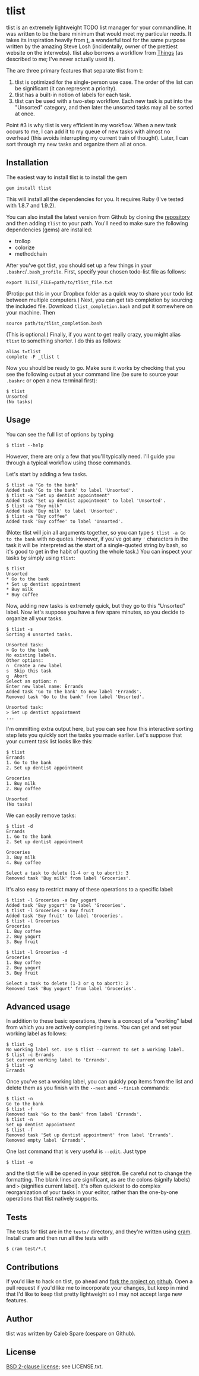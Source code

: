 tlist
=====

tlist is an extremely lightweight TODO list manager for your commandline. It was written to be the bare
minimum that would meet my particular needs. It takes its inspiration heavily from
[t](http://stevelosh.com/projects/t/), a wonderful tool for the same purpose written by the amazing Steve Losh
(incidentally, owner of the prettiest website on the interwebs). tlist also borrows a workflow from
[Things](http://culturedcode.com/things/) (as described to me; I've never actually used it).

The are three primary features that separate tlist from t:

1. tlist is optimized for the single-person use case. The order of the list can be significant (it can
   represent a priority).
2. tlist has a built-in notion of labels for each task.
3. tlist can be used with a two-step workflow. Each new task is put into the "Unsorted" category, and then
   later the unsorted tasks may all be sorted at once.

Point #3 is why tlist is very efficient in my workflow. When a new task occurs to me, I can add it to my queue
of new tasks with almost no overhead (this avoids interrupting my current train of thought). Later, I can sort
through my new tasks and organize them all at once.

Installation
------------

The easiest way to install tlist is to install the gem

    gem install tlist

This will install all the dependencies for you. It requires Ruby (I've tested with 1.8.7 and 1.9.2).

You can also install the latest version from Github by cloning the
[repository](https://github.com/cespare/tlist) and then adding `tlist` to your path. You'll need to make sure
the following dependencies (gems) are installed:

* trollop
* colorize
* methodchain

After you've got tlist, you should set up a few things in your `.bashrc`/`.bash_profile`. First, specify your
chosen todo-list file as follows:

    export TLIST_FILE=path/to/tlist_file.txt

(Protip: put this in your Dropbox folder as a quick way to share your todo list between multiple computers.)
Next, you can get tab completion by sourcing the included file. Download `tlist_completion.bash` and put it
somewhere on your machine. Then

    source path/to/tlist_completion.bash

(This is optional.) Finally, if you want to get really crazy, you might alias `tlist` to something shorter. I
do this as follows:

    alias t=tlist
    complete -F _tlist t

Now you should be ready to go. Make sure it works by checking that you see the following output at your
command line (be sure to source your `.bashrc` or open a new terminal first):

    $ tlist
    Unsorted
    (No tasks)

Usage
-----

You can see the full list of options by typing

    $ tlist --help

However, there are only a few that you'll typically need. I'll guide you through a typical workflow using
those commands.

Let's start by adding a few tasks.

    $ tlist -a "Go to the bank"
    Added task 'Go to the bank' to label 'Unsorted'.
    $ tlist -a "Set up dentist appointment"
    Added task 'Set up dentist appointment' to label 'Unsorted'.
    $ tlist -a "Buy milk"
    Added task 'Buy milk' to label 'Unsorted'.
    $ tlist -a "Buy coffee"
    Added task 'Buy coffee' to label 'Unsorted'.

(Note: tlist will join all arguments together, so you can type `$ tlist -a Go to the bank` with no quotes.
However, if you've got any `'` characters in the task it will be interpreted as the start of a single-quoted
string by bash, so it's good to get in the habit of quoting the whole task.) You can inspect your tasks by
simply using `tlist`:

    $ tlist
    Unsorted
    * Go to the bank
    * Set up dentist appointment
    * Buy milk
    * Buy coffee

Now, adding new tasks is extremely quick, but they go to this "Unsorted" label. Now let's suppose you have a
few spare minutes, so you decide to organize all your tasks.

    $ tlist -s
    Sorting 4 unsorted tasks.

    Unsorted task:
    > Go to the bank
    No existing labels.
    Other options:
    n  Create a new label
    s  Skip this task
    q  Abort
    Select an option: n
    Enter new label name: Errands
    Added task 'Go to the bank' to new label 'Errands'.
    Removed task 'Go to the bank' from label 'Unsorted'.

    Unsorted task:
    > Set up dentist appointment
    ...

I'm ommitting extra output here, but you can see how this interactive sorting step lets you quickly sort the
tasks you made earlier. Let's suppose that your current task list looks like this:

    $ tlist
    Errands
    1. Go to the bank
    2. Set up dentist appointment

    Groceries
    1. Buy milk
    2. Buy coffee

    Unsorted
    (No tasks)

We can easily remove tasks:

    $ tlist -d
    Errands
    1. Go to the bank
    2. Set up dentist appointment

    Groceries
    3. Buy milk
    4. Buy coffee

    Select a task to delete (1-4 or q to abort): 3
    Removed task 'Buy milk' from label 'Groceries'.

It's also easy to restrict many of these operations to a specific label:

    $ tlist -l Groceries -a Buy yogurt
    Added task 'Buy yogurt' to label 'Groceries'.
    $ tlist -l Groceries -a Buy fruit
    Added task 'Buy fruit' to label 'Groceries'.
    $ tlist -l Groceries
    Groceries
    1. Buy coffee
    2. Buy yogurt
    3. Buy fruit

    $ tlist -l Groceries -d
    Groceries
    1. Buy coffee
    2. Buy yogurt
    3. Buy fruit

    Select a task to delete (1-3 or q to abort): 2
    Removed task 'Buy yogurt' from label 'Groceries'.

Advanced usage
--------------

In addition to these basic operations, there is a concept of a "working" label from which you are actively
completing items. You can get and set your working label as follows:

    $ tlist -g
    No working label set. Use $ tlist --current to set a working label.
    $ tlist -c Errands
    Set current working label to 'Errands'.
    $ tlist -g
    Errands

Once you've set a working label, you can quickly pop items from the list and delete them as you finish with
the `--next` and `--finish` commands:

    $ tlist -n
    Go to the bank
    $ tlist -f
    Removed task 'Go to the bank' from label 'Errands'.
    $ tlist -n
    Set up dentist appointment
    $ tlist -f
    Removed task 'Set up dentist appointment' from label 'Errands'.
    Removed empty label 'Errands'.

One last command that is very useful is `--edit`. Just type

    $ tlist -e

and the tlist file will be opened in your `$EDITOR`. Be careful not to change the formatting. The blank lines
are significant, as are the colons (signify labels) and `>` (signifies current label). It's often quickest to
do complex reorganization of your tasks in your editor, rather than the one-by-one operations that tlist
natively supports.

Tests
-----

The tests for tlist are in the `tests/` directory, and they're written using
[cram](https://bitheap.org/cram/). Install cram and then run all the tests with

    $ cram test/*.t

Contributions
-------------

If you'd like to hack on tlist, go ahead and [fork the project on github](https://github.com/cespare/tlist).
Open a pull request if you'd like me to incorporate your changes, but keep in mind that I'd like to keep tlist
pretty lightweight so I may not accept large new features.

Author
------

tlist was written by Caleb Spare (cespare on Github).

License
-------

[BSD 2-clause license](http://opensource.org/licenses/bsd-license.php); see LICENSE.txt.
